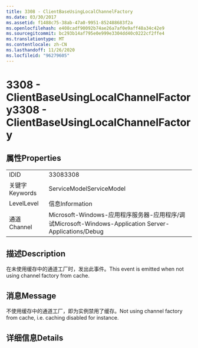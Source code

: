 ```yaml
---
title: 3308 - ClientBaseUsingLocalChannelFactory
ms.date: 03/30/2017
ms.assetid: f1488c75-38ab-47a0-9951-852488683f2a
ms.openlocfilehash: e408cadf90092b74ae26a7af0e9aff48a34c42e9
ms.sourcegitcommit: bc293b14af795e0e999e3304dd40c0222cf2ffe4
ms.translationtype: MT
ms.contentlocale: zh-CN
ms.lasthandoff: 11/26/2020
ms.locfileid: "96279605"
---
```

# <a name="3308---clientbaseusinglocalchannelfactory"></a><span data-ttu-id="03899-102">3308 - ClientBaseUsingLocalChannelFactory</span><span class="sxs-lookup"><span data-stu-id="03899-102">3308 - ClientBaseUsingLocalChannelFactory</span></span>

## <a name="properties"></a><span data-ttu-id="03899-103">属性</span><span class="sxs-lookup"><span data-stu-id="03899-103">Properties</span></span>  
  
|||  
|-|-|  
|<span data-ttu-id="03899-104">ID</span><span class="sxs-lookup"><span data-stu-id="03899-104">ID</span></span>|<span data-ttu-id="03899-105">3308</span><span class="sxs-lookup"><span data-stu-id="03899-105">3308</span></span>|  
|<span data-ttu-id="03899-106">关键字</span><span class="sxs-lookup"><span data-stu-id="03899-106">Keywords</span></span>|<span data-ttu-id="03899-107">ServiceModel</span><span class="sxs-lookup"><span data-stu-id="03899-107">ServiceModel</span></span>|  
|<span data-ttu-id="03899-108">Level</span><span class="sxs-lookup"><span data-stu-id="03899-108">Level</span></span>|<span data-ttu-id="03899-109">信息</span><span class="sxs-lookup"><span data-stu-id="03899-109">Information</span></span>|  
|<span data-ttu-id="03899-110">通道</span><span class="sxs-lookup"><span data-stu-id="03899-110">Channel</span></span>|<span data-ttu-id="03899-111">Microsoft-Windows-应用程序服务器-应用程序/调试</span><span class="sxs-lookup"><span data-stu-id="03899-111">Microsoft-Windows-Application Server-Applications/Debug</span></span>|  
  
## <a name="description"></a><span data-ttu-id="03899-112">描述</span><span class="sxs-lookup"><span data-stu-id="03899-112">Description</span></span>  

 <span data-ttu-id="03899-113">在未使用缓存中的通道工厂时，发出此事件。</span><span class="sxs-lookup"><span data-stu-id="03899-113">This event is emitted when not using channel factory from cache.</span></span>  
  
## <a name="message"></a><span data-ttu-id="03899-114">消息</span><span class="sxs-lookup"><span data-stu-id="03899-114">Message</span></span>  

 <span data-ttu-id="03899-115">不使用缓存中的通道工厂，即为实例禁用了缓存。</span><span class="sxs-lookup"><span data-stu-id="03899-115">Not using channel factory from cache, i.e. caching disabled for instance.</span></span>  
  
## <a name="details"></a><span data-ttu-id="03899-116">详细信息</span><span class="sxs-lookup"><span data-stu-id="03899-116">Details</span></span>
